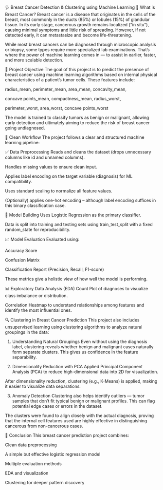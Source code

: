 
🩺 Breast Cancer Detection & Clustering using Machine Learning
🔬 What is Breast Cancer?
Breast cancer is a disease that originates in the cells of the breast, most commonly in the ducts (85%) or lobules (15%) of glandular tissue. In its early stage, cancerous growth remains localized ("in situ"), causing minimal symptoms and little risk of spreading. However, if not detected early, it can metastasize and become life-threatening.

While most breast cancers can be diagnosed through microscopic analysis or biopsy, some types require more specialized lab examinations. That’s where the power of machine learning comes in — to assist in earlier, faster, and more scalable detection.

🎯 Project Objective
The goal of this project is to predict the presence of breast cancer using machine learning algorithms based on internal physical characteristics of a patient’s tumor cells. These features include:

radius_mean, perimeter_mean, area_mean, concavity_mean,

concave points_mean, compactness_mean, radius_worst,

perimeter_worst, area_worst, concave points_worst

The model is trained to classify tumors as benign or malignant, allowing early detection and ultimately aiming to reduce the risk of breast cancer going undiagnosed.

🔄 Clean Workflow
The project follows a clear and structured machine learning pipeline:

✅ Data Preprocessing
Reads and cleans the dataset (drops unnecessary columns like id and unnamed columns).

Handles missing values to ensure clean input.

Applies label encoding on the target variable (diagnosis) for ML compatibility.

Uses standard scaling to normalize all feature values.

(Optionally) applies one-hot encoding – although label encoding suffices in this binary classification case.

🧠 Model Building
Uses Logistic Regression as the primary classifier.

Data is split into training and testing sets using train_test_split with a fixed random_state for reproducibility.

📈 Model Evaluation
Evaluated using:

Accuracy Score

Confusion Matrix

Classification Report (Precision, Recall, F1-score)

These metrics give a holistic view of how well the model is performing.

📊 Exploratory Data Analysis (EDA)
Count Plot of diagnoses to visualize class imbalance or distribution.

Correlation Heatmap to understand relationships among features and identify the most influential ones.

🔍 Clustering in Breast Cancer Prediction
This project also includes unsupervised learning using clustering algorithms to analyze natural groupings in the data:

1. Understanding Natural Groupings
Even without using the diagnosis label, clustering reveals whether benign and malignant cases naturally form separate clusters. This gives us confidence in the feature separability.

2. Dimensionality Reduction with PCA
Applied Principal Component Analysis (PCA) to reduce high-dimensional data into 2D for visualization.

After dimensionality reduction, clustering (e.g., K-Means) is applied, making it easier to visualize data separations.

3. Anomaly Detection
Clustering also helps identify outliers — tumor samples that don’t fit typical benign or malignant profiles. This can flag potential edge cases or errors in the dataset.

The clusters were found to align closely with the actual diagnosis, proving that the internal cell features used are highly effective in distinguishing cancerous from non-cancerous cases.

📌 Conclusion
This breast cancer prediction project combines:

Clean data preprocessing

A simple but effective logistic regression model

Multiple evaluation methods

EDA and visualization

Clustering for deeper pattern discovery
